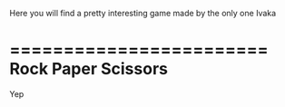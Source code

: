 Here you will find a pretty interesting game made by the only one Ivaka

========================
Rock   Paper   Scissors
========================
Yep
